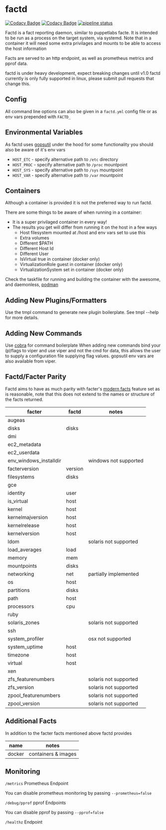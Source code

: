 # factd
[![Codacy Badge](https://api.codacy.com/project/badge/Grade/85ca8315d2884dbca0b716a800310103)](https://www.codacy.com?utm_source=github.com&amp;utm_medium=referral&amp;utm_content=twhiston/factd&amp;utm_campaign=Badge_Grade)
[![Codacy Badge](https://api.codacy.com/project/badge/Coverage/85ca8315d2884dbca0b716a800310103)](https://www.codacy.com?utm_source=github.com&utm_medium=referral&utm_content=twhiston/factd&utm_campaign=Badge_Coverage)
[![pipeline status](https://gitlab.com/twhiston/factd/badges/master/pipeline.svg)](https://gitlab.com/twhiston/factd/commits/master)

Factd is a fact reporting daemon, similar to puppetlabs facte.
It is intended to be run as a process on the target system, via systemd.
Note that in a container it will need some extra privilages and mounts to be able to access the host information

Facts are served to an http endpoint, as well as prometheus metrics and pprof data.

factd is under heavy development, expect breaking changes until v1.0
factd currently is only fully supported in linux, please submit pull requests that change this.

## Config

All command line options can also be given in a `factd.yml` config file or as env vars prepended with `FACTD_`

## Environmental Variables

As factd uses [gopsutil](https://github.com/shirou/gopsutil) under the hood for some functionality you should also be aware of it's env vars

* `HOST_ETC` - specify alternative path to `/etc` directory
* `HOST_PROC` - specify alternative path to `/proc` mountpoint
* `HOST_SYS` - specify alternative path to `/sys` mountpoint
* `HOST_VAR` - specify alternative path to `/var` mountpoint

## Containers

Although a container is provided it is not the preferred way to run factd.

There are some things to be aware of when running in a container:

* It is a super privilaged container in every way!
* The results you get will differ from running it on the host in a few ways
    * Host filesystem mounted at /host and env vars set to use this
    * Extra volumes
    * Different $PATH
    * Different Host Id
    * Different User
    * IsVirtual true in container (docker only)
    * VirtualizationRole guest in container (docker only)
    * VirtualizationSystem set in container (docker only)

Check the taskfile for running and building the container with the awesome, and daemonless, [podman](https://github.com/projectatomic/libpod)

## Adding New Plugins/Formatters

Use the tmpl command to generate new plugin boilerplate.
See tmpl --help for more details.

## Adding New Commands

Use [cobra](https://github.com/spf13/cobra) for command boilerplate
When adding new commands bind your (p)flags to viper and use viper and not the cmd for data, this allows the user to supply a configuration file supplying flag values. gopsutil env vars are also available from viper.

## Factd/Facter Parity

Factd aims to have as much parity with facter's [modern facts](https://docs.puppet.com/facter/3.3/core_facts.html#modern-facts) feature set as is reasonable,
note that this does not extend to the names or structure of the facts returned.

| facter                | factd   | notes                 |
|-----------------------|---------|-----------------------|
| augeas                |         |                       |
| disks                 | disks   |                       |
| dmi                   |         |                       |
| ec2_metadata          |         |                       |
| ec2_userdata          |         |                       |
| env_windows_installdir|         | windows not supported |
| facterversion         | version |                       |
| filesystems           | disks   |                       |
| gce                   |         |                       |
| identity              | user    |                       |
| is_virtual            | host    |                       |
| kernel                | host    |                       |
| kernelmajversion      | host    |                       |
| kernelrelease         | host    |                       |
| kernelversion         | host    |                       |
| ldom                  |         | solaris not supported |
| load_averages         | load    |                       |
| memory                | mem     |                       |
| mountpoints           | disks   |                       |
| networking            | net     | partially implemented |
| os                    | host    |                       |
| partitions            | disks   |                       |
| path                  | host    |                       |
| processors            | cpu     |                       |
| ruby                  |         |                       |
| solaris_zones         |         | solaris not supported |
| ssh                   |         |                       |
| system_profiler       |         | osx not supported     |
| system_uptime         | host    |                       |
| timezone              | host    |                       |
| virtual               | host    |                       |
| xen                   |         |                       |
| zfs_featurenumbers    |         | solaris not supported |
| zfs_version           |         | solaris not supported |
| zpool_featurenumbers  |         | solaris not supported |
| zpool_version         |         | solaris not supported |

## Additional Facts

In addition to the facter facts mentioned above factd provides

| name  | notes |
|-------|-------|
| docker| containers & images |

## Monitoring

`/metrics` Prometheus Endpoint

You can disable prometheus monitoring by passing `--prometheus=false`

`/debug/pprof` pprof Endpoints

You can disable pprof by passing `--pprof=false`

`/healthz` Endpoint


